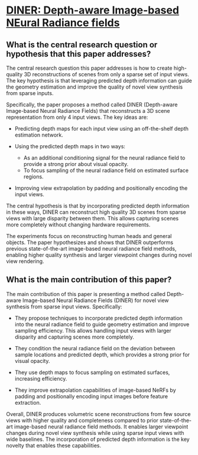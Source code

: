# [DINER: Depth-aware Image-based NEural Radiance fields](https://arxiv.org/abs/2211.16630)

## What is the central research question or hypothesis that this paper addresses?

 The central research question this paper addresses is how to create high-quality 3D reconstructions of scenes from only a sparse set of input views. The key hypothesis is that leveraging predicted depth information can guide the geometry estimation and improve the quality of novel view synthesis from sparse inputs.

Specifically, the paper proposes a method called DINER (Depth-aware Image-based Neural Radiance Fields) that reconstructs a 3D scene representation from only 4 input views. The key ideas are:

- Predicting depth maps for each input view using an off-the-shelf depth estimation network. 

- Using the predicted depth maps in two ways:
  - As an additional conditioning signal for the neural radiance field to provide a strong prior about visual opacity.
  - To focus sampling of the neural radiance field on estimated surface regions.

- Improving view extrapolation by padding and positionally encoding the input views.

The central hypothesis is that by incorporating predicted depth information in these ways, DINER can reconstruct high quality 3D scenes from sparse views with large disparity between them. This allows capturing scenes more completely without changing hardware requirements.

The experiments focus on reconstructing human heads and general objects. The paper hypothesizes and shows that DINER outperforms previous state-of-the-art image-based neural radiance field methods, enabling higher quality synthesis and larger viewpoint changes during novel view rendering.


## What is the main contribution of this paper?

 The main contribution of this paper is presenting a method called Depth-aware Image-based Neural Radiance Fields (DINER) for novel view synthesis from sparse input views. Specifically:

- They propose techniques to incorporate predicted depth information into the neural radiance field to guide geometry estimation and improve sampling efficiency. This allows handling input views with larger disparity and capturing scenes more completely.

- They condition the neural radiance field on the deviation between sample locations and predicted depth, which provides a strong prior for visual opacity. 

- They use depth maps to focus sampling on estimated surfaces, increasing efficiency.

- They improve extrapolation capabilities of image-based NeRFs by padding and positionally encoding input images before feature extraction. 

Overall, DINER produces volumetric scene reconstructions from few source views with higher quality and completeness compared to prior state-of-the-art image-based neural radiance field methods. It enables larger viewpoint changes during novel view synthesis while using sparse input views with wide baselines. The incorporation of predicted depth information is the key novelty that enables these capabilities.
